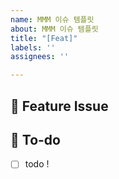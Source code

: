 ```yaml
---
name: MMM 이슈 템플릿
about: MMM 이슈 템플릿
title: "[Feat]"
labels: ''
assignees: ''

---
```


## 📌  Feature Issue
<!-- 구현할 기능에 대해 설명해주세요. -->

## 📝  To-do
<!-- 해야 할 일들을 적어주세요. -->
- [ ] todo !
